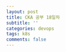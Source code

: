 ```yaml
---
layout: post
title: CKA 공부 18일차
subtitle: ''
categories: devops
tags: k8s
comments: false
---
```


##
